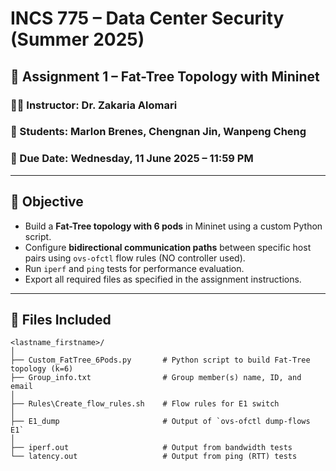 # INCS 775 – Data Center Security (Summer 2025)

## 🧪 Assignment 1 – Fat-Tree Topology with Mininet

### 👨‍🏫 Instructor: Dr. Zakaria Alomari  
### 👤 Students: Marlon Brenes, Chengnan Jin, Wanpeng Cheng  
### 📅 Due Date: Wednesday, 11 June 2025 – 11:59 PM  

---

## 📘 Objective

- Build a **Fat-Tree topology with 6 pods** in Mininet using a custom Python script.
- Configure **bidirectional communication paths** between specific host pairs using `ovs-ofctl` flow rules (NO controller used).
- Run `iperf` and `ping` tests for performance evaluation.
- Export all required files as specified in the assignment instructions.

---

## 📁 Files Included

```plaintext
<lastname_firstname>/
│
├── Custom_FatTree_6Pods.py       # Python script to build Fat-Tree topology (k=6)
├── Group_info.txt                # Group member(s) name, ID, and email
│
├── Rules\Create_flow_rules.sh    # Flow rules for E1 switch
│
├── E1_dump                       # Output of `ovs-ofctl dump-flows E1`
│
├── iperf.out                     # Output from bandwidth tests
└── latency.out                   # Output from ping (RTT) tests
